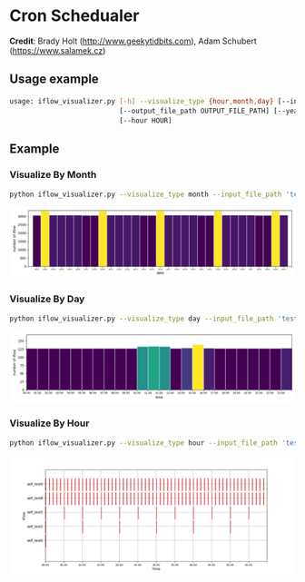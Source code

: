 # Cron Schedualer


**Credit**: Brady Holt (http://www.geekytidbits.com), Adam Schubert (https://www.salamek.cz)  



## Usage example
```bash
usage: iflow_visualizer.py [-h] --visualize_type {hour,month,day} [--input_file_path INPUT_FILE_PATH]
                           [--output_file_path OUTPUT_FILE_PATH] [--year YEAR] [--month MONTH] [--day DAY]     
                           [--hour HOUR]
```

## Example
### Visualize By Month
```bash
python iflow_visualizer.py --visualize_type month --input_file_path 'test.json'  --month 10    
```
![Kiku](examples/Figure_by_month.png)

### Visualize By Day
```bash
python iflow_visualizer.py --visualize_type day --input_file_path 'test.json'  --month 10 --day 2 
```
![Kiku](examples/Figure_by_day.png)
### Visualize By Hour
```bash
python iflow_visualizer.py --visualize_type hour --input_file_path 'test.json'  --month 10 --day 2 --hour 15     
```
![Kiku](examples/Figure_by_hour.png)




